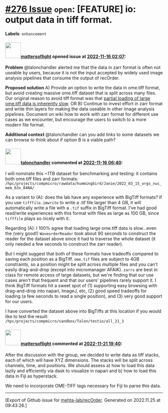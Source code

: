 # [\#276 Issue](https://github.com/mehta-lab/recOrder/issues/276) `open`: [FEATURE] io: output data in tiff format.
**Labels**: `enhancement`


#### <img src="https://avatars.githubusercontent.com/u/2934183?u=e638cee77e71afc6e0579e50c2712dfe8a707869&v=4" width="50">[mattersoflight](https://github.com/mattersoflight) opened issue at [2022-11-16 02:07](https://github.com/mehta-lab/recOrder/issues/276):

**Problem**
@talonchandler alerted me that the data in zarr format is often not useable by users, because it is not the input accepted by widely used image analysis pipelines that consume the output of recOrder.

**Proposed solution**
A) Provide an option to write the data in ome.tiff format, but avoid creating massive ome.tiff dataset that is split across many files. Our original reason to avoid tiff format was that [partial loading of large ome.tiff data is inherently slow](https://github.com/mehta-lab/waveorder/issues/26).
OR 
B) Continue to invest effort in zarr format and write thin layers for making the data useable in other image analysis pipelines. Document on wiki how to work with zarr format for different use cases as we encounter, but encourage the users to switch to a more modern file format. 


**Additional context**
@talonchandler can you add links to some datasets we can browse to think about if option B is a viable path? 


#### <img src="https://avatars.githubusercontent.com/u/9554101?u=7ab5421e9a6613c01e9c1d3261fa6f93645d48f9&v=4" width="50">[talonchandler](https://github.com/talonchandler) commented at [2022-11-16 06:40](https://github.com/mehta-lab/recOrder/issues/276#issuecomment-1316454217):

I will nominate this ~1TB dataset for benchmarking and testing: it contains both ome.tiff files and zarr formats:
`/hpc/projects/compmicro/rawdata/hummingbird/Janie/2022_03_15_orgs_nuc_mem_63x_04NA/`

As a variant to (A): does the lab have any experience with BigTiff formats? If you use `tifffile.imwrite` to write a .tif file larger than 4 GB, it will automatically write a file with a `.tif` suffix in BigTiff format. I've had good read/write experiences with this format with files as large as 100 GB, since `tifffile` plays so nicely with it. 

Regarding (A): I 100% agree that loading large ome.tiff data is slow...even the (very good!) `WaveorderReader` took about 90 seconds to construct the reader for the dataset above since it had to traverse the whole dataset (it only needed a few seconds to construct the zarr reader). 

But I might suggest that both of these formats have tradeoffs compared to saving each position as a BigTiff. `ome.tif` files are subject to 4GB constraints, so a position might be split across multiple files and you can't easily drag-and-drop (except into micromanager AFAIK). `zarrs` are best in class for remote access of large datasets, but we're finding that our use cases aren't that frequent and that our users' pipelines rarely support it. I think BigTiff formats hit a sweet spot of (1) supporting easy browsing with drag-and-drop into napari, ImageJ, etc, (2) good speed tradeoffs for loading (a few seconds to read a single position), and (3) very good support for our users. 

I have converted the dataset above into BigTiffs at this location if you would like to test the result:
`/hpc/projects/compmicro/sandbox/Talon/testio/all_21_3`

#### <img src="https://avatars.githubusercontent.com/u/2934183?u=e638cee77e71afc6e0579e50c2712dfe8a707869&v=4" width="50">[mattersoflight](https://github.com/mattersoflight) commented at [2022-11-21 19:40](https://github.com/mehta-lab/recOrder/issues/276#issuecomment-1322557745):

After the discussion with the group, we decided to write data as tiff stacks, each of which will have XYZ dimensions. The stacks will be split across channels, time, and positions. We should assess a) how to load this data lazily and efficiently via dask to visualize in napari and b) how to load this data in Fiji as hyperstack.

We need to incorporate OME-TIFF tags necessary for Fiji to parse this data.


-------------------------------------------------------------------------------



[Export of Github issue for [mehta-lab/recOrder](https://github.com/mehta-lab/recOrder). Generated on 2022.11.25 at 09:43:26.]
